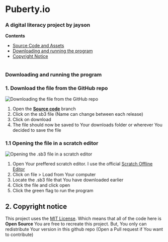 # Puberty.io
### A digital literacy project by jayson

**Contents**
* [Source Code and Assets](https://github.com/iamjaysondt/jayson-dl-project-t1/tree/source-code)
* [Downloading and running the program](https://github.com/iamjaysondt/jayson-dl-project-t1#downloading-and-running-the-program)
* [Copyright Notice](https://github.com/iamjaysondt/jayson-dl-project-t1#2-copyright-notice)
#
### Downloading and running the program
### 1. Download the file from the GitHub repo

![Downloading the file from the GitHub repo](https://github.com/iamjaysondt/jayson-dl-project-t1/blob/main/Download%20file.gif)

1. Open the [**Source code**](https://github.com/iamjaysondt/jayson-dl-project-t1/tree/source-code) branch
2. Click on the sb3 file (Name can change between each release)
3. Click on download
4. The file should now be saved to Your downloads folder or wherever You decided to save the file

### 1.1 Opening the file in a scratch editor

![Opening the .sb3 file in a scratch editor](https://github.com/iamjaysondt/jayson-dl-project-t1/blob/main/Open%20file.gif)

1. Open Your preffered scratch editor. I use the official [Scratch Offline Editor](https://scratch.mit.edu/download)
3. Click on file > Load from Your computer
4. Locate the .sb3 file that You have downloaded earlier
5. Click the file and click open
6. Click the green flag to run the program

## 2. Copyright notice

This project uses the [MIT License](https://github.com/iamjaysondt/jayson-dl-project-t1/blob/main/LICENSE.md). Which means that all of the code here is **Open Source** You are free to recreate this project. But, You only can redistribute Your version in this github repo (Open a Pull request if You want to contribute)
